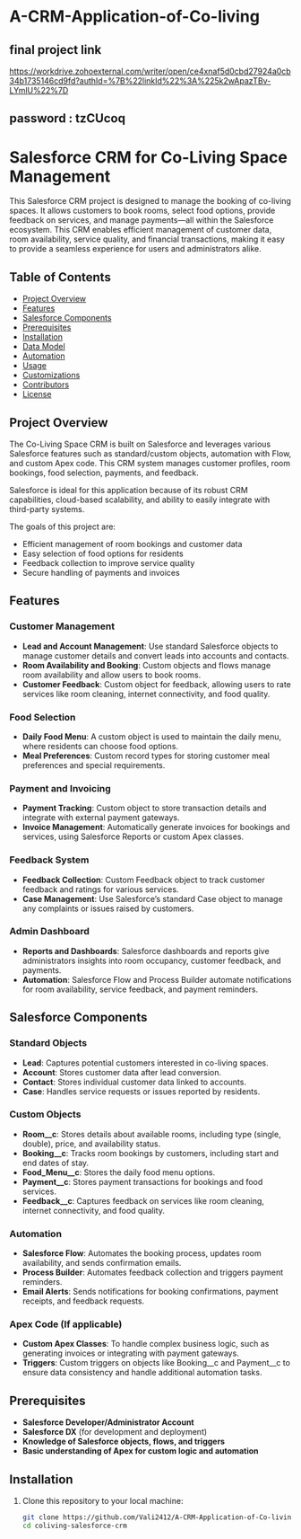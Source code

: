 # A-CRM-Application-of-Co-living
## final project link
https://workdrive.zohoexternal.com/writer/open/ce4xnaf5d0cbd27924a0cb34b1735146cd9fd?authId=%7B%22linkId%22%3A%225k2wApazTBv-LYmlU%22%7D

## password : tzCUcoq



# Salesforce CRM for Co-Living Space Management

This Salesforce CRM project is designed to manage the booking of co-living spaces. It allows customers to book rooms, select food options, provide feedback on services, and manage payments—all within the Salesforce ecosystem. This CRM enables efficient management of customer data, room availability, service quality, and financial transactions, making it easy to provide a seamless experience for users and administrators alike.

## Table of Contents
- [Project Overview](#project-overview)
- [Features](#features)
- [Salesforce Components](#salesforce-components)
- [Prerequisites](#prerequisites)
- [Installation](#installation)
- [Data Model](#data-model)
- [Automation](#automation)
- [Usage](#usage)
- [Customizations](#customizations)
- [Contributors](#contributors)
- [License](#license)

## Project Overview

The Co-Living Space CRM is built on Salesforce and leverages various Salesforce features such as standard/custom objects, automation with Flow, and custom Apex code. This CRM system manages customer profiles, room bookings, food selection, payments, and feedback.

Salesforce is ideal for this application because of its robust CRM capabilities, cloud-based scalability, and ability to easily integrate with third-party systems. 

The goals of this project are:
- Efficient management of room bookings and customer data
- Easy selection of food options for residents
- Feedback collection to improve service quality
- Secure handling of payments and invoices

## Features

### Customer Management
- **Lead and Account Management**: Use standard Salesforce objects to manage customer details and convert leads into accounts and contacts.
- **Room Availability and Booking**: Custom objects and flows manage room availability and allow users to book rooms.
- **Customer Feedback**: Custom object for feedback, allowing users to rate services like room cleaning, internet connectivity, and food quality.

### Food Selection
- **Daily Food Menu**: A custom object is used to maintain the daily menu, where residents can choose food options.
- **Meal Preferences**: Custom record types for storing customer meal preferences and special requirements.

### Payment and Invoicing
- **Payment Tracking**: Custom object to store transaction details and integrate with external payment gateways.
- **Invoice Management**: Automatically generate invoices for bookings and services, using Salesforce Reports or custom Apex classes.

### Feedback System
- **Feedback Collection**: Custom Feedback object to track customer feedback and ratings for various services.
- **Case Management**: Use Salesforce’s standard Case object to manage any complaints or issues raised by customers.

### Admin Dashboard
- **Reports and Dashboards**: Salesforce dashboards and reports give administrators insights into room occupancy, customer feedback, and payments.
- **Automation**: Salesforce Flow and Process Builder automate notifications for room availability, service feedback, and payment reminders.

## Salesforce Components

### Standard Objects
- **Lead**: Captures potential customers interested in co-living spaces.
- **Account**: Stores customer data after lead conversion.
- **Contact**: Stores individual customer data linked to accounts.
- **Case**: Handles service requests or issues reported by residents.

### Custom Objects
- **Room__c**: Stores details about available rooms, including type (single, double), price, and availability status.
- **Booking__c**: Tracks room bookings by customers, including start and end dates of stay.
- **Food_Menu__c**: Stores the daily food menu options.
- **Payment__c**: Stores payment transactions for bookings and food services.
- **Feedback__c**: Captures feedback on services like room cleaning, internet connectivity, and food quality.

### Automation
- **Salesforce Flow**: Automates the booking process, updates room availability, and sends confirmation emails.
- **Process Builder**: Automates feedback collection and triggers payment reminders.
- **Email Alerts**: Sends notifications for booking confirmations, payment receipts, and feedback requests.

### Apex Code (If applicable)
- **Custom Apex Classes**: To handle complex business logic, such as generating invoices or integrating with payment gateways.
- **Triggers**: Custom triggers on objects like Booking__c and Payment__c to ensure data consistency and handle additional automation tasks.

## Prerequisites

- **Salesforce Developer/Administrator Account**
- **Salesforce DX** (for development and deployment)
- **Knowledge of Salesforce objects, flows, and triggers**
- **Basic understanding of Apex for custom logic and automation**

## Installation

1. Clone this repository to your local machine:
   ```bash
   git clone https://github.com/Vali2412/A-CRM-Application-of-Co-living
   cd coliving-salesforce-crm
